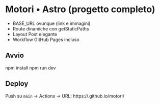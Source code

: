 # Motori • Astro (progetto completo)

- BASE_URL ovunque (link e immagini)
- Route dinamiche con getStaticPaths
- Layout Post elegante
- Workflow GitHub Pages incluso

## Avvio
npm install
npm run dev

## Deploy
Push su `main` → Actions → URL: https://<utente>.github.io/motori/
